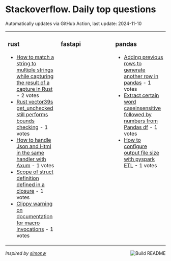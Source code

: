 # Stackoverflow. Daily top questions 

Automatically updates via GitHub Action, last update: <!-- date starts -->2024-11-10<!-- date ends -->


<table><tr><td valign="top" width="33%">

### rust
<!-- rust starts -->
* [How to match a string to multiple strings while capturing the result of a capture in Rust](https://stackoverflow.com/questions/79173475/how-to-match-a-string-to-multiple-strings-while-capturing-the-result-of-a-captur) - 2 votes
* [Rust vector39s get_unchecked still performs bounds checking](https://stackoverflow.com/questions/79174717/rust-vectors-get-unchecked-still-performs-bounds-checking) - 1 votes
* [How to handle Json and Html in the same handler with Axum](https://stackoverflow.com/questions/79172541/how-to-handle-json-and-html-in-the-same-handler-with-axum) - 1 votes
* [Scope of struct definition defined in a closure](https://stackoverflow.com/questions/79174205/scope-of-struct-definition-defined-in-a-closure) - 1 votes
* [Clippy warning on documentation for macro invocations](https://stackoverflow.com/questions/79175703/clippy-warning-on-documentation-for-macro-invocations) - 1 votes
<!-- rust ends -->
</td><td valign="top" width="34%">


### fastapi
<!-- fastapi starts -->

<!-- fastapi ends -->
</td><td valign="top" width="34%">


### pandas
<!-- pandas starts -->
* [Adding previous rows to generate another row in pandas](https://stackoverflow.com/questions/79175123/adding-previous-rows-to-generate-another-row-in-pandas) - 1 votes
* [Extract certain word caseinsensitive followed by numbers from Pandas df](https://stackoverflow.com/questions/79172419/extract-certain-word-case-insensitive-followed-by-numbers-from-pandas-df) - 1 votes
* [How to configure output file size with pyspark ETL](https://stackoverflow.com/questions/79173333/how-to-configure-output-file-size-with-pyspark-etl) - 1 votes
<!-- pandas ends -->
</td></tr></table>

<a href="https://github.com/hp0404/hp0404/actions"><img src="https://github.com/hp0404/hp0404/workflows/Build%20README/badge.svg" align="right" alt="Build README"></a> <p>*Inspired by  [simonw](https://github.com/simonw/simonw)*</p>
